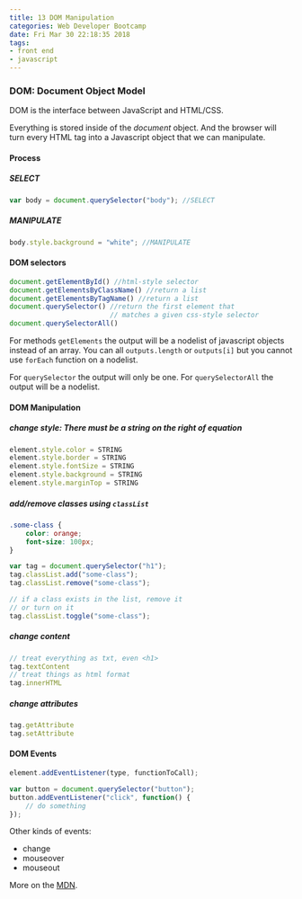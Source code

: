 ```yaml
---
title: 13 DOM Manipulation
categories: Web Developer Bootcamp
date: Fri Mar 30 22:18:35 2018
tags:
- front end
- javascript
---
```


### DOM: Document Object Model

DOM is the interface between JavaScript and HTML/CSS.

Everything is stored inside of the *document* object. And the browser will turn every HTML tag into a Javascript object that we can manipulate.

#### Process

##### SELECT
```javascript
var body = document.querySelector("body"); //SELECT
```
##### MANIPULATE
```javascript
body.style.background = "white"; //MANIPULATE
```
    
    
#### DOM selectors

```javascript
document.getElementById() //html-style selector
document.getElementsByClassName() //return a list
document.getElementsByTagName() //return a list
document.querySelector() //return the first element that
                         // matches a given css-style selector
document.querySelectorAll()
```
    
For methods `getElements` the output will be a nodelist of javascript objects instead of an array. You can all `outputs.length` or `outputs[i]` but you cannot use `forEach` function on a nodelist.

For `querySelector` the output will only be one.
For `querySelectorAll` the output will be a nodelist.
    
#### DOM Manipulation
##### change style: There must be a string on the right of equation 
```javascript
element.style.color = STRING
element.style.border = STRING
element.style.fontSize = STRING
element.style.background = STRING
element.style.marginTop = STRING
```
##### add/remove classes using `classList`

```css
.some-class {
    color: orange;
    font-size: 100px; 
}
```

```javascript
var tag = document.querySelector("h1");
tag.classList.add("some-class");
tag.classList.remove("some-class");

// if a class exists in the list, remove it
// or turn on it
tag.classList.toggle("some-class");
```

##### change content
```javascript
// treat everything as txt, even <h1>
tag.textContent
// treat things as html format
tag.innerHTML
```
##### change attributes
```javascript
tag.getAttribute 
tag.setAttribute
```
    
#### DOM Events

```javascript
element.addEventListener(type, functionToCall);

var button = document.querySelector("button");
button.addEventListener("click", function() {
    // do something
});
```

Other kinds of events:

- change
- mouseover
- mouseout 

More on the [MDN](https://developer.mozilla.org/en-US/docs/Web/Events).

